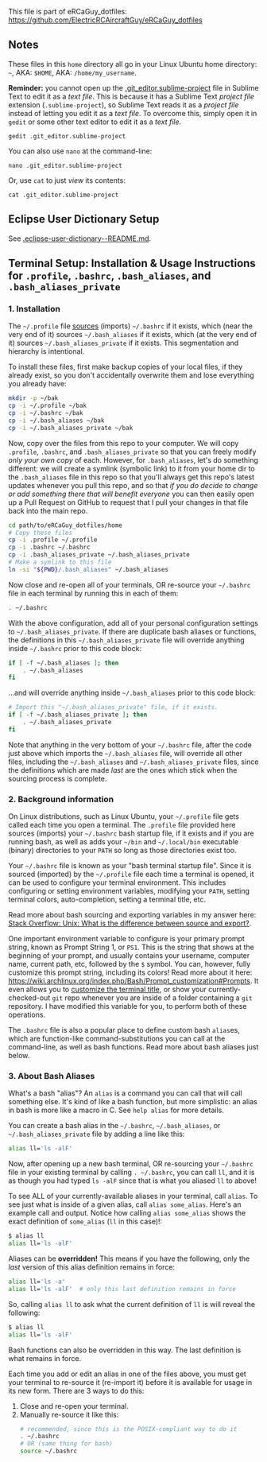 This file is part of eRCaGuy_dotfiles: https://github.com/ElectricRCAircraftGuy/eRCaGuy_dotfiles

## Notes

These files in this `home` directory all go in your Linux Ubuntu home directory: `~`, AKA: `$HOME`, AKA: `/home/my_username`.

**Reminder:** you cannot open up the [.git_editor.sublime-project](.git_editor.sublime-project) file in Sublime Text to edit it as a _text file_. This is because it has a Sublime Text _project file_ extension (`.sublime-project`), so Sublime Text reads it as a _project file_ instead of letting you edit it as a _text file_. To overcome this, simply open it in `gedit` or some other text editor to edit it as a _text file_.

    gedit .git_editor.sublime-project

You can also use `nano` at the command-line:

    nano .git_editor.sublime-project

Or, use `cat` to just _view_ its contents:

    cat .git_editor.sublime-project


## Eclipse User Dictionary Setup
See [.eclipse-user-dictionary--README.md](.eclipse-user-dictionary--README.md).

## Terminal Setup: Installation & Usage Instructions for `.profile`, `.bashrc`, `.bash_aliases`, and `.bash_aliases_private`

### 1. Installation

The `~/.profile` file [sources][source_vs_export] (imports) `~/.bashrc` if it exists, which (near the very end of it) sources `~/.bash_aliases` if it exists, which (at the very end of it) sources `~/.bash_aliases_private` if it exists. This segmentation and hierarchy is intentional. 

To install these files, first make backup copies of your local files, if they already exist, so you don't accidentally overwrite them and lose everything you already have:
```bash
mkdir -p ~/bak
cp -i ~/.profile ~/bak
cp -i ~/.bashrc ~/bak
cp -i ~/.bash_aliases ~/bak
cp -i ~/.bash_aliases_private ~/bak
```

Now, copy over the files from this repo to your computer. We will copy `.profile`, `.bashrc`, and `.bash_aliases_private` so that you can freely modify _only your own copy_ of each. However, for `.bash_aliases`, let's do something different: we will create a symlink (symbolic link) to it from your home dir to the `.bash_aliases` file in this repo so that you'll always get this repo's latest updates whenever you pull this repo, and so that _if you do decide to change or add something there that will benefit everyone_ you can then easily open up a Pull Request on GitHub to request that I pull your changes in that file back into the main repo.

```bash
cd path/to/eRCaGuy_dotfiles/home
# Copy these files
cp -i .profile ~/.profile
cp -i .bashrc ~/.bashrc
cp -i .bash_aliases_private ~/.bash_aliases_private
# Make a symlink to this file
ln -si "${PWD}/.bash_aliases" ~/.bash_aliases
```

Now close and re-open all of your terminals, OR re-source your `~/.bashrc` file in each terminal by running this in each of them:
```bash
. ~/.bashrc
```

With the above configuration, add all of your personal configuration settings to `~/.bash_aliases_private`. If there are duplicate bash aliases or functions, the definitions in this `~/.bash_aliases_private` file will override anything inside `~/.bashrc` prior to this code block:
```bash
if [ -f ~/.bash_aliases ]; then
    . ~/.bash_aliases
fi
```
...and will override anything inside `~/.bash_aliases` prior to this code block:
```bash
# Import this "~/.bash_aliases_private" file, if it exists.
if [ -f ~/.bash_aliases_private ]; then
    . ~/.bash_aliases_private
fi
```

Note that anything in the very bottom of your `~/.bashrc` file, after the code just above which imports the `~/.bash_aliases` file, will override all other files, including the `~/.bash_aliases` and `~/.bash_aliases_private` files, since the definitions which are made _last_ are the ones which stick when the sourcing process is complete. 


### 2. Background information

On Linux distributions, such as Linux Ubuntu, your `~/.profile` file gets called each time you open a terminal. The `.profile` file provided here sources (imports) your `~/.bashrc` bash startup file, if it exists and if you are running bash, as well as adds your `~/bin` and `~/.local/bin` executable (binary) directories to your `PATH` so long as those directories exist too. 

Your `~/.bashrc` file is known as your "bash terminal startup file". Since it is sourced (imported) by the `~/.profile` file each time a terminal is opened, it can be used to configure your terminal environment. This includes configuring or setting environment variables, modifying your `PATH`, setting terminal colors, auto-completion, setting a terminal title, etc. 

Read more about bash sourcing and exporting variables in my answer here: [Stack Overflow: Unix: What is the difference between source and export?][source_vs_export].

One important environment variable to configure is your primary prompt string, known as Prompt String 1, or `PS1`. This is the string that shows at the beginning of your prompt, and usually contains your username, computer name, current path, etc, followed by the `$` symbol. You can, however, fully customize this prompt string, including its colors! Read more about it here: https://wiki.archlinux.org/index.php/Bash/Prompt_customization#Prompts. It even allows you to [customize the terminal title](https://wiki.archlinux.org/index.php/Bash/Prompt_customization#Customizing_the_terminal_window_title), or show your currently-checked-out `git` repo whenever you are inside of a folder containing a `git` repository. I have modified this variable for you, to perform both of these operations. 

The `.bashrc` file is also a popular place to define custom bash `alias`es, which are function-like command-substitutions you can call at the command-line, as well as bash functions. Read more about bash aliases just below. 


### 3. About Bash Aliases

What's a bash "alias"? An `alias` is a command you can call that will call something else. It's kind of like a bash function, but more simplistic: an alias in bash is more like a macro in C. See `help alias` for more details. 

You can create a bash alias in the `~/.bashrc`, `~/.bash_aliases`, or `~/.bash_aliases_private` file by adding a line like this:
```bash
alias ll='ls -alF'
```

Now, after opening up a new bash terminal, OR re-sourcing your `~/.bashrc` file in your existing terminal by calling `. ~/.bashrc`, you can call `ll`, and it is as though you had typed `ls -alF` since that is what you aliased `ll` to above!

To see ALL of your currently-available aliases in your terminal, call `alias`. To see just what is inside of a given alias, call `alias some_alias`. Here's an example call and output. Notice how calling `alias some_alias` shows the exact definition of `some_alias` (`ll` in this case)!:
```bash
$ alias ll
alias ll='ls -alF'
```

Aliases can be **overridden!** This means if you have the following, only the *last* version of this alias definition remains in force:
```bash
alias ll='ls -a'
alias ll='ls -alF'  # only this last definition remains in force
```

So, calling `alias ll` to ask what the current definition of `ll` is will reveal the following:
```bash
$ alias ll
alias ll='ls -alF'
```

Bash functions can also be overridden in this way. The last definition is what remains in force.

Each time you add or edit an alias in one of the files above, you must get your terminal to re-source it (re-import it) before it is available for usage in its new form. There are 3 ways to do this:

1. Close and re-open your terminal.
1. Manually re-source it like this:
    ```bash
    # recommended, since this is the POSIX-compliant way to do it
    . ~/.bashrc
    # OR (same thing for bash)
    source ~/.bashrc
    ```

  [source_vs_export]: https://stackoverflow.com/questions/15474650/unix-what-is-the-difference-between-source-and-export/62626515#62626515

